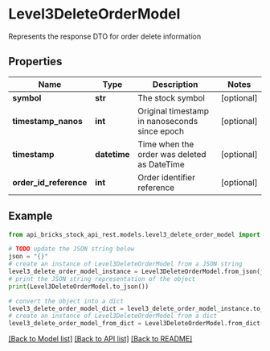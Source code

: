 # Level3DeleteOrderModel

Represents the response DTO for order delete information

## Properties

Name | Type | Description | Notes
------------ | ------------- | ------------- | -------------
**symbol** | **str** | The stock symbol | [optional] 
**timestamp_nanos** | **int** | Original timestamp in nanoseconds since epoch | [optional] 
**timestamp** | **datetime** | Time when the order was deleted as DateTime | [optional] 
**order_id_reference** | **int** | Order identifier reference | [optional] 

## Example

```python
from api_bricks_stock_api_rest.models.level3_delete_order_model import Level3DeleteOrderModel

# TODO update the JSON string below
json = "{}"
# create an instance of Level3DeleteOrderModel from a JSON string
level3_delete_order_model_instance = Level3DeleteOrderModel.from_json(json)
# print the JSON string representation of the object
print(Level3DeleteOrderModel.to_json())

# convert the object into a dict
level3_delete_order_model_dict = level3_delete_order_model_instance.to_dict()
# create an instance of Level3DeleteOrderModel from a dict
level3_delete_order_model_from_dict = Level3DeleteOrderModel.from_dict(level3_delete_order_model_dict)
```
[[Back to Model list]](../README.md#documentation-for-models) [[Back to API list]](../README.md#documentation-for-api-endpoints) [[Back to README]](../README.md)


